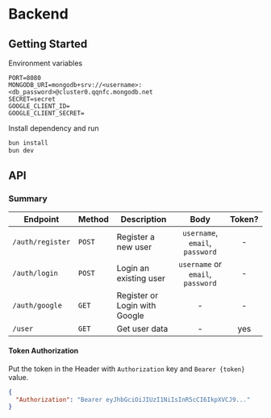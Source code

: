 # Backend

## Getting Started

Environment variables

```.env
PORT=8080
MONGODB_URI=mongodb+srv://<username>:<db_password>@cluster0.qqnfc.mongodb.net
SECRET=secret
GOOGLE_CLIENT_ID=
GOOGLE_CLIENT_SECRET=
```

Install dependency and run

```bash
bun install
bun dev
```

## API

### Summary

| **Endpoint**     | **Method** | **Description**               |             **Body**              | **Token?** |
| ---------------- | ---------- | ----------------------------- | :-------------------------------: | :--------: |
| `/auth/register` | `POST`     | Register a new user           |  `username`, `email`, `password`  |     -      |
| `/auth/login`    | `POST`     | Login an existing user        | `username` or `email`, `password` |     -      |
| `/auth/google`   | `GET`      | Register or Login with Google |                 -                 |     -      |
| `/user`          | `GET`      | Get user data                 |                 -                 |    yes     |

#### Token Authorization

Put the token in the Header with `Authorization` key and `Bearer {token}` value.

```json
{
  "Authorization": "Bearer eyJhbGciOiJIUzI1NiIsInR5cCI6IkpXVCJ9..."
}
```
